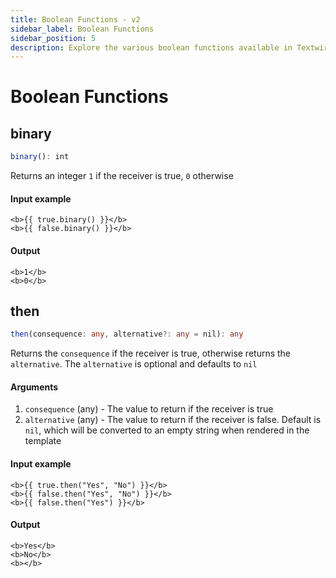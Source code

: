 ```yaml
---
title: Boolean Functions - v2
sidebar_label: Boolean Functions
sidebar_position: 5
description: Explore the various boolean functions available in Textwire
---
```


# Boolean Functions
## binary
```ts
binary(): int
```

Returns an integer `1` if the receiver is true, `0` otherwise

#### Input example
```textwire
<b>{{ true.binary() }}</b>
<b>{{ false.binary() }}</b>
```

#### Output
```textwire
<b>1</b>
<b>0</b>
```

## then
```ts
then(consequence: any, alternative?: any = nil): any
```

Returns the `consequence` if the receiver is true, otherwise returns the `alternative`. The `alternative` is optional and defaults to `nil`

#### Arguments
1. `consequence` (any) - The value to return if the receiver is true
2. `alternative` (any) - The value to return if the receiver is false. Default is `nil`, which will be converted to an empty string when rendered in the template

#### Input example
```textwire
<b>{{ true.then("Yes", "No") }}</b>
<b>{{ false.then("Yes", "No") }}</b>
<b>{{ false.then("Yes") }}</b>
```

#### Output
```textwire
<b>Yes</b>
<b>No</b>
<b></b>
```
